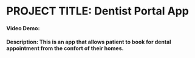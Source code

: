 # PROJECT TITLE: Dentist Portal App
#### Video Demo:  [<URL HERE>](https://youtu.be/MdI25k_HHrQ?si=2euVaP8pR2axO_Sz)
#### Description: This is an app that allows patient to book for dental appointment from the confort of their homes. 